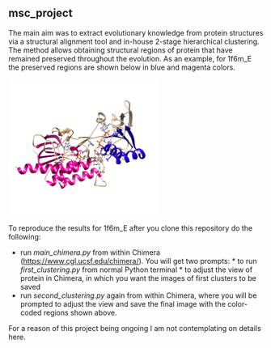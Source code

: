 
## msc_project

The main aim was to extract evolutionary knowledge from protein structures via a structural alignment tool and in-house 2-stage hierarchical clustering. The method allows obtaining structural regions of protein that have remained preserved throughout the evolution. As an example, for 1f6m_E the preserved regions are shown below in blue and magenta colors. 

<img src="https://github.com/Majocka/msc_project/blob/master/results_to_view/image_final_clusters.png" width="300" height="270" />

To reproduce the results for 1f6m_E after you clone this repository do the following:
* run *main_chimera.py* from within Chimera (https://www.cgl.ucsf.edu/chimera/). You will get two prompts:
      * to run *first_clustering.py* from normal Python terminal
      * to adjust the view of protein in Chimera, in which you want the images of first clusters to be saved
* run *second_clustering.py* again from within Chimera, where you will be prompted to adjust the view and save the final image with the color-coded regions shown above.


For a reason of this project being ongoing I am not contemplating on details here.
